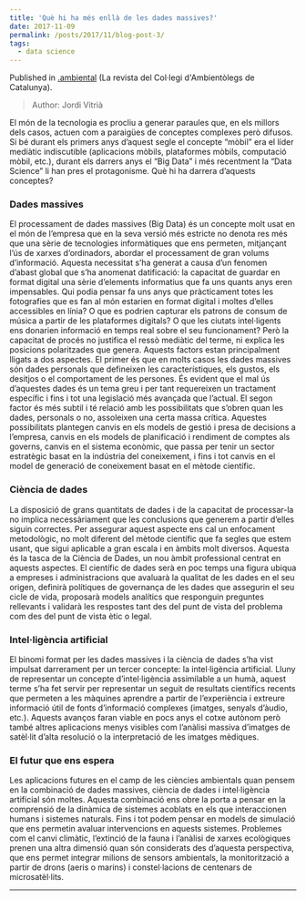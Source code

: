 ```yaml
---
title: 'Què hi ha més enllà de les dades massives?'
date: 2017-11-09
permalink: /posts/2017/11/blog-post-3/
tags:
  - data science
---
```


Published in [.ambiental](http://www.coamb.cat/puntambiental/opinions.php?notid=167) (La revista del Col·legi d'Ambientòlegs de Catalunya). 

> Author: Jordi Vitrià

El món de la tecnologia es procliu a generar paraules que, en els millors dels casos, actuen com a 
paraigües de conceptes complexes però difusos. Si bé durant els primers anys d’aquest segle el 
concepte “mòbil” era el líder mediàtic indiscutible (aplicacions mòbils, plataformes mòbils, 
computació mòbil, etc.), durant els darrers anys el “Big Data” i més recentment la “Data
Science” li han pres el protagonisme. Què hi ha darrera d’aquests conceptes?

### Dades massives

El processament de dades massives (Big Data) és un concepte molt usat en el món de l’empresa que en la 
seva versió més estricte no denota res més que una sèrie de tecnologies informàtiques que ens permeten, 
mitjançant l’ús de xarxes d’ordinadors, abordar el processament de gran volums d’informació. Aquesta 
necessitat s’ha generat a causa d’un fenomen d’abast global que s’ha anomenat datificació: la capacitat 
de guardar en format digital una sèrie d’elements informatius que fa uns quants anys eren impensables.
Qui podia pensar fa uns anys que  pràcticament totes les fotografies que es fan al món estarien en format 
digital i moltes d’elles accessibles en línia? O que es podrien capturar els patrons de consum de música 
a partir de les plataformes digitals? O que les ciutats intel·ligents ens donarien informació en temps 
real sobre el seu funcionament? Però la capacitat de procés no justifica el ressò mediàtic del terme, 
ni explica les posicions polaritzades que genera. Aquests factors estan principalment lligats a dos aspectes. 
El primer és que en molts casos les
dades massives són dades personals que defineixen les característiques, els gustos, els desitjos o el 
comportament de les persones. És evident que el mal ús d’aquestes dades és un tema greu i per tant 
requereixen un tractament específic i fins i tot una legislació més avançada que l’actual.
El segon factor és més subtil i té relació amb les possibilitats que s’obren quan les dades, personals 
o no, assoleixen una certa massa crítica. Aquestes possibilitats plantegen canvis en els models de 
gestió i presa de decisions a l’empresa, canvis en els models de planificació i rendiment de comptes 
als governs, canvis en el sistema econòmic, que passa per tenir un
sector estratègic basat en la indústria del coneixement, i fins i tot canvis en el model de generació 
de coneixement basat en el mètode científic.

### Ciència de dades
La disposició de grans quantitats de dades i de la capacitat de processar-la no implica necessàriament 
que les conclusions que generem a partir d’elles siguin correctes. Per assegurar aquest aspecte ens cal
un enfocament metodològic, no molt diferent del mètode científic que fa segles que estem usant, que sigui 
aplicable a gran escala i en àmbits molt diversos. Aquesta és la tasca de la Ciència de Dades, un nou àmbit 
professional centrat en aquests aspectes. El científic de dades serà en poc temps una figura ubiqua a 
empreses i administracions que avaluarà la qualitat de les dades en el seu origen, definirà polítiques 
de governança de les dades que assegurin el seu cicle de vida, proposarà models analítics que responguin 
preguntes rellevants i validarà les respostes tant des del punt de vista del problema com des del punt de 
vista ètic o legal.

### Intel·ligència artificial
El binomi format per les dades massives i la ciència de dades s’ha vist impulsat darrerament per un 
tercer concepte: la intel·ligència artificial. Lluny de representar un concepte d’intel·ligència 
assimilable a un humà, aquest terme s’ha fet servir per representar un seguit de resultats científics 
recents que permeten a les màquines aprendre a partir de l’experiència i extreure informació útil de 
fonts d’informació complexes (imatges, senyals d’àudio, etc.). 
Aquests avanços faran viable en pocs anys el cotxe autònom però també altres aplicacions menys visibles com 
l’anàlisi massiva d’imatges de satèl·lit d’alta resolució o la interpretació de les imatges mèdiques.

### El futur que ens espera

Les aplicacions futures en el camp de les ciències ambientals quan pensem en la combinació de dades massives, 
ciència de dades i intel·ligència artificial són moltes. Aquesta combinació ens obre la porta a pensar en 
la comprensió de la dinàmica de sistemes acoblats en els que interaccionen humans i sistemes naturals. 
Fins i tot podem pensar en models de simulació que ens permetin avaluar intervencions en aquests sistemes.
Problemes com el canvi climàtic, l’extinció de la fauna i l’anàlisi de xarxes ecològiques prenen una altra 
dimensió quan són considerats des d’aquesta perspectiva, que ens permet integrar milions de sensors ambientals, 
la monitorització a partir de drons (aeris o marins) i constel·lacions de centenars de microsatèl·lits.

------
